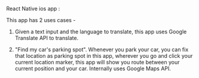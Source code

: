 React Native ios app :

This app has 2 uses cases -

1. Given a text input and the language to translate, this app uses Google Translate API to translate.

2. "Find my car's parking spot". Whenever you park your car, you can fix that location as parking spot in this app, wherever you go and click your current location marker, this app will show you route between your current position and your car. Internally uses Google Maps API.
